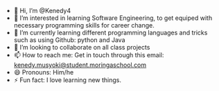 - 👋 Hi, I’m @Kenedy4
- 👀 I’m interested in learning Software Engineering, to get equiped with necessary programming skills for career change.
- 🌱 I’m currently learning different programming languages and tricks such as using Github: python and Java
- 💞️ I’m looking to collaborate on all class projects
- 📫 How to reach me: Get in touch through this email: kenedy.musyoki@student.moringaschool.com
- 😄 Pronouns: Him/he
- ⚡ Fun fact: I love learning new things.

<!---
Kenedy4/Kenedy4 is a ✨ special ✨ repository because its `README.md` (this file) appears on your GitHub profile.
You can click the Preview link to take a look at your changes.
--->
